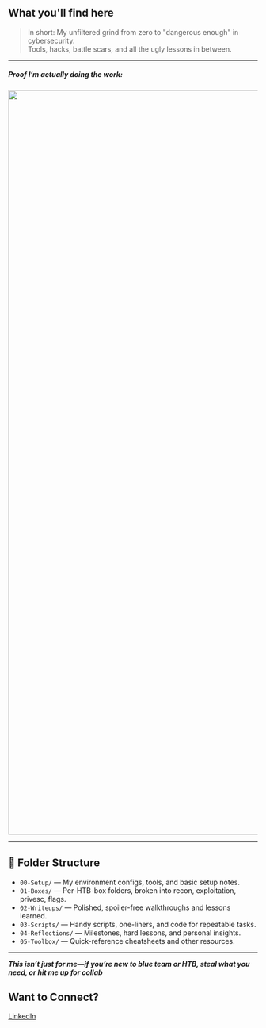 ## What you'll find here

> In short: My unfiltered grind from zero to "dangerous enough" in cybersecurity.  
> Tools, hacks, battle scars, and all the ugly lessons in between.

---
##### Proof I’m actually doing the work:

<p align="center">
  <img src="_screenshots/cap_box.gif" alt="HTB SOC Analyst Progress" width="1500"/>
</p>

---

## 📂 Folder Structure

- `00-Setup/` — My environment configs, tools, and basic setup notes.
- `01-Boxes/` — Per-HTB-box folders, broken into recon, exploitation, privesc, flags.
- `02-Writeups/` — Polished, spoiler-free walkthroughs and lessons learned.
- `03-Scripts/` — Handy scripts, one-liners, and code for repeatable tasks.
- `04-Reflections/` — Milestones, hard lessons, and personal insights.
- `05-Toolbox/` — Quick-reference cheatsheets and other resources.

---

***This isn’t just for me—if you’re new to blue team or HTB, steal what you need, or hit me up for collab***

## Want to Connect?

[LinkedIn](https://www.linkedin.com/in/pedromesquitacunha/)
